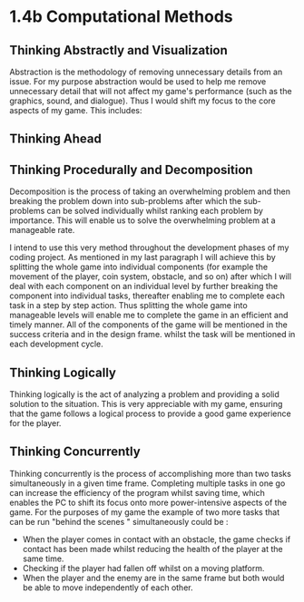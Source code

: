 # 1.4b Computational Methods

## Thinking Abstractly and Visualization

Abstraction is the methodology of removing unnecessary details from an issue. For my purpose abstraction would be used to help me remove unnecessary detail that will not affect my game's performance (such as the graphics, sound, and dialogue). Thus I would shift my focus to the core aspects of my game. This includes:&#x20;















## Thinking Ahead

## Thinking Procedurally and Decomposition

Decomposition is the process of taking an overwhelming problem and then breaking the problem down into sub-problems after which the sub-problems can be solved individually whilst ranking each problem by importance. This will enable us to solve the overwhelming problem at a manageable rate.

I intend to use this very method throughout the development phases of my coding project. As mentioned in my last paragraph I will achieve this by splitting the whole game into individual components (for example the movement of the player, coin system, obstacle, and so on) after which I will deal with each component on an individual level by further breaking the component into individual tasks, thereafter enabling me to complete each task in a step by step action. Thus splitting the whole game into manageable levels will enable me to complete the game in an efficient and timely manner. All of the components of the game will be mentioned in the success criteria and in the design frame. whilst the task will be mentioned in each development cycle.



## Thinking Logically

Thinking logically is the act of analyzing a problem and providing a solid solution to the situation. This is very appreciable with my game, ensuring that the game follows a logical process to provide a good game experience for the player.&#x20;

## Thinking Concurrently

Thinking concurrently is the process of accomplishing more than two tasks simultaneously in a given time frame. Completing multiple tasks in one go can increase the efficiency of the program whilst saving time, which enables the PC to shift its focus onto more power-intensive aspects of the game. For the purposes of my game the example of two more tasks that can be run "behind the scenes "  simultaneously could be :

* When the player comes in contact with an obstacle, the game checks if contact has been made whilst reducing the health of the player at the same time.
* Checking if the player had fallen off whilst on a moving platform.&#x20;
* When the player and the enemy are in the same frame but both would be able to move independently of each other.

&#x20; &#x20;

